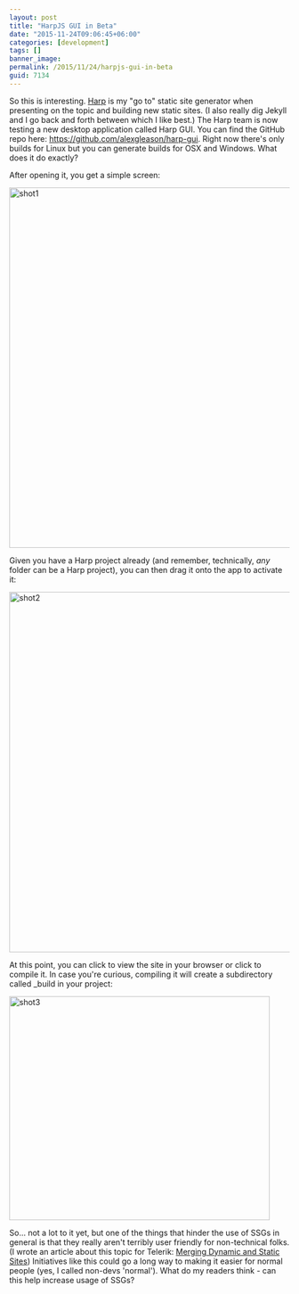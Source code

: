 ```yaml
---
layout: post
title: "HarpJS GUI in Beta"
date: "2015-11-24T09:06:45+06:00"
categories: [development]
tags: []
banner_image: 
permalink: /2015/11/24/harpjs-gui-in-beta
guid: 7134
---
```


So this is interesting. <a href="http://www.harpjs.com">Harp</a> is my "go to" static site generator when presenting on the topic and building new static sites. (I also really dig Jekyll and I go back and forth between which I like best.) The Harp team is now testing a new desktop application called Harp GUI. You can find the GitHub repo here: <a href="https://github.com/alexgleason/harp-gui">https://github.com/alexgleason/harp-gui</a>. Right now there's only builds for Linux but you can generate builds for OSX and Windows. What does it do exactly?

<!--more-->

After opening it, you get a simple screen:

<img src="https://static.raymondcamden.com/images/wp-content/uploads/2015/11/shot15.png" alt="shot1" width="750" height="647" class="aligncenter size-full wp-image-7135" />

Given you have a Harp project already (and remember, technically, <i>any</i> folder can be a Harp project), you can then drag it onto the app to activate it:

<img src="https://static.raymondcamden.com/images/wp-content/uploads/2015/11/shot22.png" alt="shot2" width="750" height="647" class="aligncenter size-full wp-image-7136" />

At this point, you can click to view the site in your browser or click to compile it. In case you're curious, compiling it will create a subdirectory called _build in your project:

<img src="https://static.raymondcamden.com/images/wp-content/uploads/2015/11/shot32.png" alt="shot3" width="468" height="402" class="aligncenter size-full wp-image-7137 imgborder" />

So... not a lot to it yet, but one of the things that hinder the use of SSGs in general is that they really aren't terribly user friendly for non-technical folks. (I wrote an article about this topic for Telerik: <a href="http://developer.telerik.com/featured/merging-dynamic-and-static-sites/">Merging Dynamic and Static Sites</a>) Initiatives like this could go a long way to making it easier for normal people (yes, I called non-devs 'normal'). What do my readers think - can this help increase usage of SSGs?